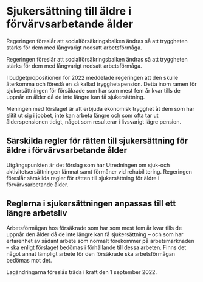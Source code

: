 # Sjukersättning till äldre i förvärvsarbetande ålder

Regeringen föreslår att socialförsäkringsbalken ändras så att tryggheten stärks för dem med långvarigt nedsatt arbetsförmåga.

Regeringen föreslår att socialförsäkringsbalken ändras så att tryggheten stärks för dem med långvarigt nedsatt arbetsförmåga.

I budgetpropositionen för 2022 meddelade regeringen att den skulle återkomma och föreslå en så kallad trygghetspension. Detta inom ramen för sjukersättningen för försäkrade som har som mest fem år kvar tills de uppnår en ålder då de inte längre kan få sjukersättning.

Meningen med förslaget är att erbjuda ekonomisk trygghet åt dem som har slitit ut sig i jobbet, inte kan arbeta längre och som ofta tar ut ålderspensionen tidigt, något som resulterar i livsvarigt lägre pension.

## Särskilda regler för rätten till sjukersättning för äldre i förvärvsarbetande ålder

Utgångspunkten är det förslag som har Utredningen om sjuk-och aktivitetsersättningen lämnat samt förmåner vid rehabilitering. Regeringen föreslår särskilda regler för rätten till sjukersättning för äldre i förvärvsarbetande ålder.

## Reglerna i sjukersättningen anpassas till ett längre arbetsliv

Arbetsförmågan hos försäkrade som har som mest fem år kvar tills de uppnår den ålder då de inte längre kan få sjukersättning – och som har erfarenhet av sådant arbete som normalt förekommer på arbetsmarknaden – ska enligt förslaget bedömas i förhållande till dessa arbeten. Finns det något annat lämpligt arbete för den försäkrade ska arbetsförmågan bedömas mot det.

Lagändringarna föreslås träda i kraft den 1 september 2022.
